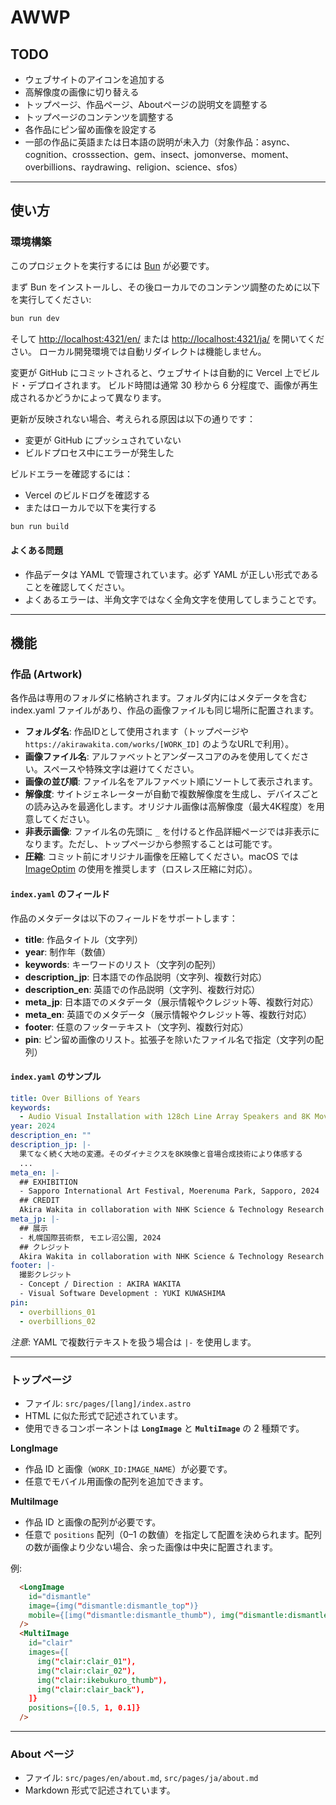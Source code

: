 # AWWP

## TODO

- ウェブサイトのアイコンを追加する
- 高解像度の画像に切り替える
- トップページ、作品ページ、Aboutページの説明文を調整する
- トップページのコンテンツを調整する
- 各作品にピン留め画像を設定する
- 一部の作品に英語または日本語の説明が未入力（対象作品：async、cognition、crosssection、gem、insect、jomonverse、moment、overbillions、raydrawing、religion、science、sfos）

---

## 使い方

### 環境構築

このプロジェクトを実行するには [Bun](https://bun.com) が必要です。

まず Bun をインストールし、その後ローカルでのコンテンツ調整のために以下を実行してください:

```bash
bun run dev
```

そして [http://localhost:4321/en/](http://localhost:4321/en/) または [http://localhost:4321/ja/](http://localhost:4321/ja/) を開いてください。
ローカル開発環境では自動リダイレクトは機能しません。

変更が GitHub にコミットされると、ウェブサイトは自動的に Vercel 上でビルド・デプロイされます。
ビルド時間は通常 30 秒から 6 分程度で、画像が再生成されるかどうかによって異なります。

更新が反映されない場合、考えられる原因は以下の通りです：

- 変更が GitHub にプッシュされていない
- ビルドプロセス中にエラーが発生した

ビルドエラーを確認するには：

- Vercel のビルドログを確認する
- またはローカルで以下を実行する

```bash
bun run build
```

#### よくある問題

- 作品データは YAML で管理されています。必ず YAML が正しい形式であることを確認してください。
- よくあるエラーは、半角文字ではなく全角文字を使用してしまうことです。

---

## 機能

### 作品 (Artwork)

各作品は専用のフォルダに格納されます。フォルダ内にはメタデータを含む index.yaml ファイルがあり、作品の画像ファイルも同じ場所に配置されます。

- **フォルダ名**: 作品IDとして使用されます（トップページや `https://akirawakita.com/works/[WORK_ID]` のようなURLで利用）。
- **画像ファイル名**: アルファベットとアンダースコアのみを使用してください。スペースや特殊文字は避けてください。
- **画像の並び順**: ファイル名をアルファベット順にソートして表示されます。
- **解像度**: サイトジェネレーターが自動で複数解像度を生成し、デバイスごとの読み込みを最適化します。オリジナル画像は高解像度（最大4K程度）を用意してください。
- **非表示画像**: ファイル名の先頭に `_` を付けると作品詳細ページでは非表示になります。ただし、トップページから参照することは可能です。
- **圧縮**: コミット前にオリジナル画像を圧縮してください。macOS では [ImageOptim](https://imageoptim.com/mac) の使用を推奨します（ロスレス圧縮に対応）。

#### `index.yaml` のフィールド

作品のメタデータは以下のフィールドをサポートします：

- **title**: 作品タイトル（文字列）
- **year**: 制作年（数値）
- **keywords**: キーワードのリスト（文字列の配列）
- **description_jp**: 日本語での作品説明（文字列、複数行対応）
- **description_en**: 英語での作品説明（文字列、複数行対応）
- **meta_jp**: 日本語でのメタデータ（展示情報やクレジット等、複数行対応）
- **meta_en**: 英語でのメタデータ（展示情報やクレジット等、複数行対応）
- **footer**: 任意のフッターテキスト（文字列、複数行対応）
- **pin**: ピン留め画像のリスト。拡張子を除いたファイル名で指定（文字列の配列）

#### `index.yaml` のサンプル

```yaml
title: Over Billions of Years
keywords:
  - Audio Visual Installation with 128ch Line Array Speakers and 8K Movie
year: 2024
description_en: ""
description_jp: |-
  果てなく続く大地の変遷。そのダイナミクスを8K映像と音場合成技術により体感する
  ...
meta_en: |-
  ## EXHIBITION
  - Sapporo International Art Festival, Moerenuma Park, Sapporo, 2024
  ## CREDIT
  Akira Wakita in collaboration with NHK Science & Technology Research Laboratories, with the support of Astrodesign Inc.
meta_jp: |-
  ## 展示
  - 札幌国際芸術祭, モエレ沼公園, 2024
  ## クレジット
  Akira Wakita in collaboration with NHK Science & Technology Research Laboratories, with the support of Astrodesign Inc.
footer: |-
  撮影クレジット
  - Concept / Direction : AKIRA WAKITA
  - Visual Software Development : YUKI KUWASHIMA
pin:
  - overbillions_01
  - overbillions_02
```

_注意_: YAML で複数行テキストを扱う場合は `|-` を使用します。

---

### トップページ

- ファイル: `src/pages/[lang]/index.astro`
- HTML に似た形式で記述されています。
- 使用できるコンポーネントは **`LongImage`** と **`MultiImage`** の 2 種類です。

**LongImage**

- 作品 ID と画像（`WORK_ID:IMAGE_NAME`）が必要です。
- 任意でモバイル用画像の配列を追加できます。

**MultiImage**

- 作品 ID と画像の配列が必要です。
- 任意で `positions` 配列（0–1 の数値）を指定して配置を決められます。配列の数が画像より少ない場合、余った画像は中央に配置されます。

例:

```html
  <LongImage
    id="dismantle"
    image={img("dismantle:dismantle_top")}
    mobile={[img("dismantle:dismantle_thumb"), img("dismantle:dismantle_02")]}
  />
  <MultiImage
    id="clair"
    images={[
      img("clair:clair_01"),
      img("clair:clair_02"),
      img("clair:ikebukuro_thumb"),
      img("clair:clair_back"),
    ]}
    positions={[0.5, 1, 0.1]}
  />
```

---

### About ページ

- ファイル: `src/pages/en/about.md`, `src/pages/ja/about.md`
- Markdown 形式で記述されています。
